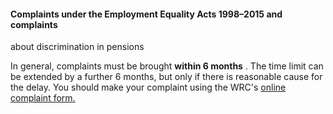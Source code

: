 ####  Complaints under the Employment Equality Acts 1998–2015 and complaints
about discrimination in pensions

In general, complaints must be brought **within 6 months** . The time limit
can be extended by a further 6 months, but only if there is reasonable cause
for the delay. You should make your complaint using the WRC's [ online
complaint form.
](https://www.workplacerelations.ie/en/complaints_disputes/refer_a_dispute_make_a_complaint/)
